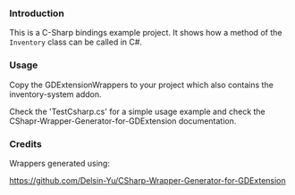 ### Introduction

This is a C-Sharp bindings example project. It shows how a method of the `Inventory` class can be called in C#.

### Usage

Copy the GDExtensionWrappers to your project which also contains the inventory-system addon.

Check the 'TestCsharp.cs' for a simple usage example and check the CShapr-Wrapper-Generator-for-GDExtension documentation.

### Credits

Wrappers generated using:

https://github.com/Delsin-Yu/CSharp-Wrapper-Generator-for-GDExtension